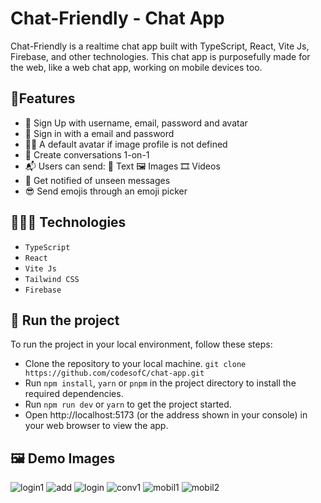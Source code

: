 # Chat-Friendly - Chat App

Chat-Friendly is a realtime chat app built with TypeScript, React, Vite Js, Firebase, and other technologies. This chat app is purposefully made for the web, like a web chat app, working on mobile devices too.

## 🎈Features
- 🔑 Sign Up with username, email, password and avatar
- 🔑 Sign in with a email and password
- 👨🏾 A default avatar if image profile is not defined
- 💬 Create conversations 1-on-1
- 📬 Users can send:
    📝 Text
    🖼 Images
    🎞 Videos
- 🔔 Get notified of unseen messages
- 😎 Send emojis through an emoji picker

## 👩🏾‍💻 Technologies
- `TypeScript`
- `React`
- `Vite Js`
- `Tailwind CSS`
- `Firebase`

## 🚦 Run the project
To run the project in your local environment, follow these steps:
- Clone the repository to your local machine. `git clone https://github.com/codesofC/chat-app.git`
- Run `npm install`, `yarn` or `pnpm` in the project directory to install the required dependencies.
- Run `npm run dev` or `yarn` to get the project started.
- Open http://localhost:5173 (or the address shown in your console) in your web browser to view the app.
  
## 🖼 Demo Images</summary>
![login1](https://github.com/codesofC/chat-app/assets/76754023/60130a7d-b1ba-4d72-b2e1-fdfda2748a9e)
![add](https://github.com/codesofC/chat-app/assets/76754023/d4c450c2-85fd-4ee5-9cd3-3cc58a951872)
![login](https://github.com/codesofC/chat-app/assets/76754023/9cdac888-bfac-4c56-b4ae-05ef38fcf9c0)
![conv1](https://github.com/codesofC/chat-app/assets/76754023/2c5c06ef-43e9-4696-84b7-8bd9613bd0a0)
![mobil1](https://github.com/codesofC/chat-app/assets/76754023/c90b1273-28e9-40f8-b43a-2b4d37de1374)
![mobil2](https://github.com/codesofC/chat-app/assets/76754023/79517729-a010-4ee0-b7af-567c9100e22a)

